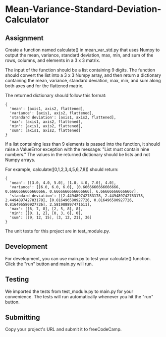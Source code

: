 # Mean-Variance-Standard-Deviation-Calculator

## Assignment

Create a function named calculate() in mean_var_std.py that uses Numpy to output the mean, variance, standard deviation, max, min, and sum of the rows, columns, and elements in a 3 x 3 matrix.

The input of the function should be a list containing 9 digits. The function should convert the list into a 3 x 3 Numpy array, and then return a dictionary containing the mean, variance, standard deviation, max, min, and sum along both axes and for the flattened matrix.

The returned dictionary should follow this format:

    {
      'mean': [axis1, axis2, flattened],
      'variance': [axis1, axis2, flattened],
      'standard deviation': [axis1, axis2, flattened],
      'max': [axis1, axis2, flattened],
      'min': [axis1, axis2, flattened],
      'sum': [axis1, axis2, flattened]
    }
 
 If a list containing less than 9 elements is passed into the function, it should raise a ValueError exception with the message: "List must contain nine numbers." The values in the returned dictionary should be lists and not Numpy arrays.

For example, calculate([0,1,2,3,4,5,6,7,8]) should return:

    {
      'mean': [[3.0, 4.0, 5.0], [1.0, 4.0, 7.0], 4.0],
      'variance': [[6.0, 6.0, 6.0], [0.6666666666666666, 0.6666666666666666, 0.6666666666666666], 6.666666666666667],
      'standard deviation': [[2.449489742783178, 2.449489742783178, 2.449489742783178], [0.816496580927726, 0.816496580927726, 0.816496580927726], 2.581988897471611],
      'max': [[6, 7, 8], [2, 5, 8], 8],
      'min': [[0, 1, 2], [0, 3, 6], 0],
      'sum': [[9, 12, 15], [3, 12, 21], 36]
    }
The unit tests for this project are in test_module.py.

## Development
For development, you can use main.py to test your calculate() function. Click the "run" button and main.py will run.

## Testing
We imported the tests from test_module.py to main.py for your convenience. The tests will run automatically whenever you hit the "run" button.

## Submitting
Copy your project's URL and submit it to freeCodeCamp.
